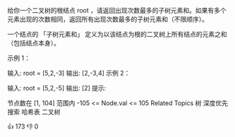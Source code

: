 给你一个二叉树的根结点 root ，请返回出现次数最多的子树元素和。如果有多个元素出现的次数相同，返回所有出现次数最多的子树元素和（不限顺序）。

一个结点的 「子树元素和」 定义为以该结点为根的二叉树上所有结点的元素之和（包括结点本身）。

示例 1：



输入: root = [5,2,-3]
输出: [2,-3,4]
示例 2：



输入: root = [5,2,-5]
输出: [2]
提示:

节点数在 [1, 104] 范围内
-105 <= Node.val <= 105
Related Topics
树
深度优先搜索
哈希表
二叉树

👍 173
👎 0